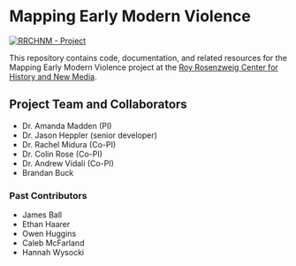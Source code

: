 # Mapping Early Modern Violence

[![RRCHNM - Project](https://img.shields.io/static/v1?label=RRCHNM&message=Project&color=c32a26)](https://rrchnm.org)

This repository contains code, documentation, and related resources for the Mapping Early Modern Violence project at the [Roy Rosenzweig Center for History and New Media](https://rrchnm.org).

## Project Team and Collaborators

- Dr. Amanda Madden (PI)
- Dr. Jason Heppler (senior developer)
- Dr. Rachel Midura (Co-PI)
- Dr. Colin Rose (Co-PI)
- Dr. Andrew Vidali (Co-PI)
- Brandan Buck

### Past Contributors
- James Ball
- Ethan Haarer
- Owen Huggins
- Caleb McFarland
- Hannah Wysocki
